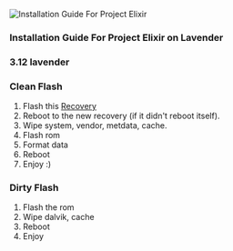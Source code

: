 ![Installation Guide For Project Elixir](https://i.imgur.com/3UmK6nS.png "Installation")

### Installation Guide For Project Elixir on Lavender

### 3.12 lavender

### Clean Flash

1. Flash this [Recovery](https://sourceforge.net/projects/lc-dev/files/lavender/TWRP-recovery-erofs-dynamic-partitions-230713.img/download)
2. Reboot to the new recovery (if it didn't reboot itself).
3. Wipe system, vendor, metdata, cache.
4. Flash rom
5. Format data
6. Reboot
7. Enjoy :)

### Dirty Flash

1. Flash the rom
2. Wipe dalvik, cache
3. Reboot
4. Enjoy
